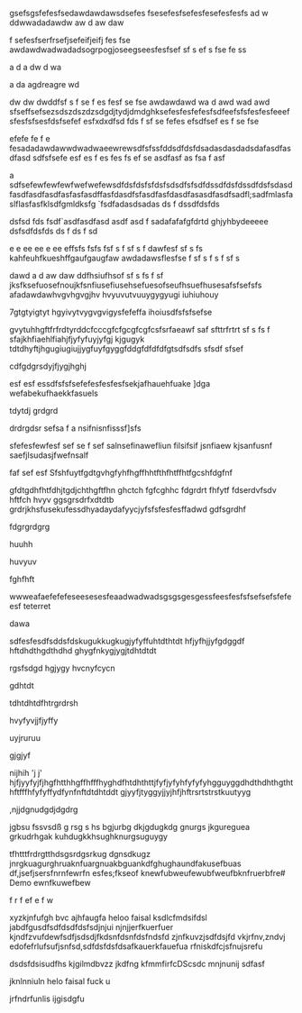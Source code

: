 gsefsgsfefesfsedawdawdawsdsefes
fsesefesfsefesfesefesfesfs
ad
w
ddwwadadawdw
aw
d
aw
daw


f
sefesfserfrsefjsefeifjeifj
fes
fse
awdawdwadwadadsogrpogjoseegseesfesfsef
sf
s
ef
s
fse
fe
ss

a
d
a
dw
d
wa

a
da
agdreagre
wd

dw
dw
dwddfsf
s
f
se
f
es
fesf
se
fse
awdawdawd
wa
d
awd
wad
awd
sfseffsefsezsdszdszdzsdgdjtydjdmdghksefesfesfefesfsdfeefsfsfesfesfeeefsfesfsfsesfdsfsefef
esfxdxdfsd
fds
f
sf
se
fefes
efsdfsef
es
f
se
fse

efefe
fe
f
e
fesadadawdawwdwadwaeewrewsdfsfssfddsdfdsfdsadasdasdadsdafasdfasdfasd
sdfsfsefe
esf
es
f
es
fes
fs
ef
se
asdfasf
as
fsa
f
asf

a
sdfsefewfewfewfwefwefewsdfdsfdsfsfdsfsdsdfsfsdfdssdfdsfdssdfdsfsdasdfasdfasdfasdfasfasfasdffasfdasdfsfasdfasfdasdfasasdfasdfsadfl;sadfmlasfaslflasfasfklsdfgmldksfg
`fsdfadasdsadas
ds
f
dssdfdsfds

dsfsd
fds
fsdf`asdfasdfasd
asdf
asd
f
sadafafafgfdrtd
ghjyhbydeeeee
dsfsdfdsfds
ds
f
ds
f
sd

e
e
ee
ee
e
ee
effsfs
fsfs
fsf
s
f
sf
s
f
dawfesf
sf
s
fs
kahfeuhfkueshffgaufgaugfaw
awdadawsflesfse
f
sf
s
f
s
f
sf
s

dawd
a
d
aw
daw
ddfhsiufhsof
sf
s
fs
f
sf
jksfksefuosefnoujkfsnfiusefiusehsefuesofseufhsuefhusesafsfsefsfs
afadawdawhvgvhgvgjhv
hvyuvutvuuygygyugi
iuhiuhouy



7gtgtyigtyt
hgyivytvygvgvigysfefeffa
ihoiusdfsfsfsefse

gvytuhhgftfrfrdtyrddcfcccgfcfgcgfcgfcsfsrfaeawf
saf
sfttrfrtrt
sf
s
fs
f
sfajkhfiaehlfiahjfjyfyfuyjyfgj
kjgugyk
tdtdhyftjhgugiugiujjygfuyfgyggfddgfdfdfdfgtsdfsdfs
sfsdf
sfsef


cdfgdgrsdyjfjygjhghj

esf
esf
essdfsfsfsefefesfesfesfsekjafhauehfuake
]dga
wefabekufhaekkfasuels

tdytdj
grdgrd

drdrgdsr
sefsa
f
a
nsifnisnfisssf]sfs

sfefesfewfesf
sef
se
f
sef
salnsefinawefliun
filsifsif
jsnfiaew
kjsanfusnf
saefjlsudasjfwefnsalf



faf
sef
esf
Sfshfuytfgdtgvhgfyhfhgffhhtfthfhtffhtfgcshfdgfnf


gfdtgdhfhtfdhjtgdjchthgftfhn
ghctch
fgfcghhc
fdgrdrt
fhfytf
fdserdvfsdv
hftfch
hvyv
ggsgrsdrfxdtdtb
grdrjkhsfusekufessdhyadaydafyycjyfsfsfesfesffadwd
gdfsgrdhf


fdgrgrdgrg


huuhh


huvyuv

fghfhft

wwweafaefefefeseesesesfeaadwadwadsgsgsgesgessfeesfesfsfsefsefsfefeesf
teterret

dawa

sdfesfesdfsddsfdskugukkugkugjyfyffuhtdthtdt
hfjyfhjjyfgdggdf
hftdhdthgdthdhd
ghygfnkygjygjtdhtdtdt




rgsfsdgd
hgjygy
hvcnyfcycn

gdhtdt

tdhtdhtdfhtrgrdrsh

hvyfyvjjfjyffy

uyjruruu


gjgjyf

nijhih
'j j'
hjfjyyfyjfjhgfhtthhgffhfffhyghdfhtdhthttjfyfjyfyhfyfyfyhgguyggdhdthdhthgththftfffhfyfyffydfynfnftdtdhtddt
gjyyfjtyggyjjyjhfjhftrsrtstrstkuutyyg

,njjdgnudgdjdgdrg


jgbsu 
fssvsdß
g
rsg
s
hs
bgjurbg
dkjgdugkdg 
gnurgs 
jkgureguea
grkudrhgak
kuhdugkkhsughknurgsuguygy

tfhtttfrdrgtthdsgsrdgsrkug
dgnsdkugz
jnrgkuagurghruaknfuargnuakbguankdfghughaundfakusefbuas df,jsefjsersfnrnfewrfn
esfes;fkseof
knewfubweufewubfweufbknfruerbfre# Demo
ewnfkuwefbew

f
r
f
ef
e
f
w

xyzkjnfufgh
bvc
ajhfaugfa
heloo faisal 
ksdlcfmdsifdsl
jabdfgusdfsdfdsdfdsfsdjnjui
njnjjerfkuerfuer
kjndfzvufdewfsdfjsdsdjfkdsnfdsnfdsfndsfd
zjnfkuvzjsdfdsjfd vkjrfnv,zndvj
edofefrlufsufjsnfsd,sdfdsfdsfdsafkauerkfauefua
rfniskdfcjsfnujsrefu

dsdsfdsisudfhs
kjgilmdbvzz
jkdfng
kfmmfirfcDScsdc
mnjnunij
sdfasf

jknlnniuln
helo faisal fuck u 

jrfndrfunlis ijgisdgfu
